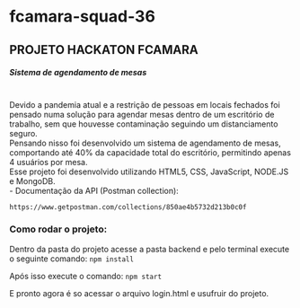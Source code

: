 # fcamara-squad-36

## PROJETO HACKATON FCAMARA

##### Sistema de agendamento de mesas

<br/>
Devido a pandemia atual e a restrição de pessoas em locais fechados foi pensado numa solução para agendar mesas dentro de um escritório de trabalho, sem que houvesse contaminação seguindo um distanciamento seguro.
<br/>
Pensando nisso foi desenvolvido um sistema de agendamento de mesas, comportando até 40% da capacidade total do escritório, permitindo apenas 4 usuários por mesa.
<br/>
Esse projeto foi desenvolvido utilizando HTML5, CSS, JavaScript, NODE.JS e MongoDB.
<br/>
- Documentação da API (Postman collection):

```
https://www.getpostman.com/collections/850ae4b5732d213b0c0f
```

### Como rodar o projeto:
Dentro da pasta do projeto acesse a pasta backend e pelo terminal execute o seguinte comando: 
```npm install```

Após isso execute o comando: 
```npm start```

E pronto agora é so acessar o arquivo login.html e usufruir do projeto.
